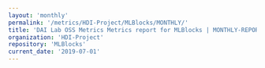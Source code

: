 ```yaml
---
layout: 'monthly'
permalink: '/metrics/HDI-Project/MLBlocks/MONTHLY/'
title: 'DAI Lab OSS Metrics Metrics report for MLBlocks | MONTHLY-REPORT-2019-07-01'
organization: 'HDI-Project'
repository: 'MLBlocks'
current_date: '2019-07-01'
---
```

